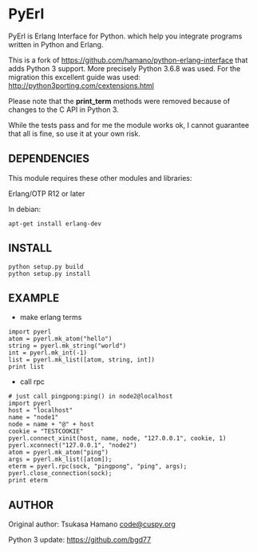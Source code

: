 PyErl
=====

PyErl is Erlang Interface for Python. which help you integrate
programs written in Python and Erlang.

This is a fork of https://github.com/hamano/python-erlang-interface that adds Python 3 support. More precisely Python 3.6.8 was used. For the migration this excellent guide was used: http://python3porting.com/cextensions.html

Please note that the **print_term** methods were removed because of changes to the C API in Python 3.

While the tests pass and for me the module works ok, I cannot guarantee that all is fine, so use it at your own risk.

DEPENDENCIES
------------

This module requires these other modules and libraries:

Erlang/OTP R12 or later

In debian:
~~~
apt-get install erlang-dev
~~~

INSTALL
-------

~~~
python setup.py build
python setup.py install
~~~

EXAMPLE
-------

* make erlang terms

~~~
import pyerl
atom = pyerl.mk_atom("hello")
string = pyerl.mk_string("world")
int = pyerl.mk_int(-1)
list = pyerl.mk_list([atom, string, int])
print list
~~~

* call rpc

~~~
# just call pingpong:ping() in node2@localhost
import pyerl
host = "localhost"
name = "node1"
node = name + "@" + host
cookie = "TESTCOOKIE"
pyerl.connect_xinit(host, name, node, "127.0.0.1", cookie, 1)
pyerl.xconnect("127.0.0.1", "node2")
atom = pyerl.mk_atom("ping")
args = pyerl.mk_list([atom]);
eterm = pyerl.rpc(sock, "pingpong", "ping", args);
pyerl.close_connection(sock);
print eterm
~~~

AUTHOR
------
Original author: Tsukasa Hamano <code@cuspy.org>

Python 3 update: https://github.com/bgd77
